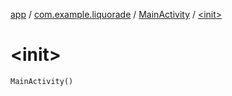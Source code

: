 [app](../../index.md) / [com.example.liquorade](../index.md) / [MainActivity](index.md) / [&lt;init&gt;](./-init-.md)

# &lt;init&gt;

`MainActivity()`